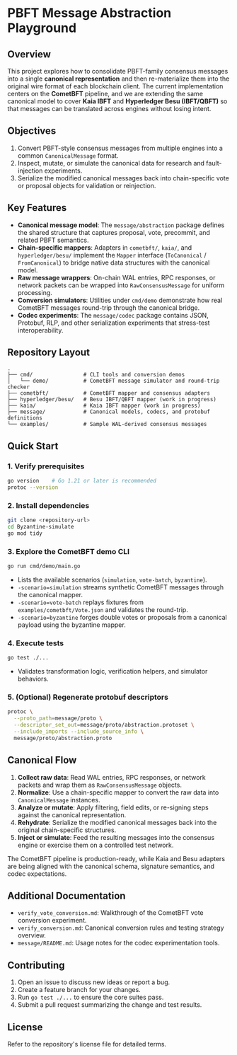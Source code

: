 # PBFT Message Abstraction Playground

## Overview
This project explores how to consolidate PBFT-family consensus messages into a single **canonical representation** and then re-materialize them into the original wire format of each blockchain client. The current implementation centers on the **CometBFT** pipeline, and we are extending the same canonical model to cover **Kaia IBFT** and **Hyperledger Besu (IBFT/QBFT)** so that messages can be translated across engines without losing intent.

## Objectives
1. Convert PBFT-style consensus messages from multiple engines into a common `CanonicalMessage` format.
2. Inspect, mutate, or simulate the canonical data for research and fault-injection experiments.
3. Serialize the modified canonical messages back into chain-specific vote or proposal objects for validation or reinjection.

## Key Features
- **Canonical message model**: The `message/abstraction` package defines the shared structure that captures proposal, vote, precommit, and related PBFT semantics.
- **Chain-specific mappers**: Adapters in `cometbft/`, `kaia/`, and `hyperledger/besu/` implement the `Mapper` interface (`ToCanonical` / `FromCanonical`) to bridge native data structures with the canonical model.
- **Raw message wrappers**: On-chain WAL entries, RPC responses, or network packets can be wrapped into `RawConsensusMessage` for uniform processing.
- **Conversion simulators**: Utilities under `cmd/demo` demonstrate how real CometBFT messages round-trip through the canonical bridge.
- **Codec experiments**: The `message/codec` package contains JSON, Protobuf, RLP, and other serialization experiments that stress-test interoperability.

## Repository Layout
```
.
├── cmd/                # CLI tools and conversion demos
│   └── demo/           # CometBFT message simulator and round-trip checker
├── cometbft/           # CometBFT mapper and consensus adapters
├── hyperledger/besu/   # Besu IBFT/QBFT mapper (work in progress)
├── kaia/               # Kaia IBFT mapper (work in progress)
├── message/            # Canonical models, codecs, and protobuf definitions
└── examples/           # Sample WAL-derived consensus messages
```

## Quick Start
### 1. Verify prerequisites
```bash
go version    # Go 1.21 or later is recommended
protoc --version
```

### 2. Install dependencies
```bash
git clone <repository-url>
cd Byzantine-simulate
go mod tidy
```

### 3. Explore the CometBFT demo CLI
```bash
go run cmd/demo/main.go
```
- Lists the available scenarios (`simulation`, `vote-batch`, `byzantine`).
- `-scenario=simulation` streams synthetic CometBFT messages through the canonical mapper.
- `-scenario=vote-batch` replays fixtures from `examples/cometbft/Vote.json` and validates the round-trip.
- `-scenario=byzantine` forges double votes or proposals from a canonical payload using the byzantine mapper.

### 4. Execute tests
```bash
go test ./...
```
- Validates transformation logic, verification helpers, and simulator behaviors.

### 5. (Optional) Regenerate protobuf descriptors
```bash
protoc \
  --proto_path=message/proto \
  --descriptor_set_out=message/proto/abstraction.protoset \
  --include_imports --include_source_info \
  message/proto/abstraction.proto
```

## Canonical Flow
1. **Collect raw data**: Read WAL entries, RPC responses, or network packets and wrap them as `RawConsensusMessage` objects.
2. **Normalize**: Use a chain-specific mapper to convert the raw data into `CanonicalMessage` instances.
3. **Analyze or mutate**: Apply filtering, field edits, or re-signing steps against the canonical representation.
4. **Rehydrate**: Serialize the modified canonical messages back into the original chain-specific structures.
5. **Inject or simulate**: Feed the resulting messages into the consensus engine or exercise them on a controlled test network.

The CometBFT pipeline is production-ready, while Kaia and Besu adapters are being aligned with the canonical schema, signature semantics, and codec expectations.

## Additional Documentation
- `verify_vote_conversion.md`: Walkthrough of the CometBFT vote conversion experiment.
- `verify_conversion.md`: Canonical conversion rules and testing strategy overview.
- `message/README.md`: Usage notes for the codec experimentation tools.

## Contributing
1. Open an issue to discuss new ideas or report a bug.
2. Create a feature branch for your changes.
3. Run `go test ./...` to ensure the core suites pass.
4. Submit a pull request summarizing the change and test results.

## License
Refer to the repository's license file for detailed terms.
